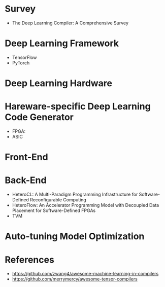 

# Survey
- The Deep Learning Compiler: A Comprehensive Survey


# Deep Learning Framework
- TensorFlow
- PyTorch

# Deep Learning Hardware


# Hareware-specific Deep Learning Code Generator
- FPGA:
- ASIC

# Front-End


# Back-End
- HeteroCL: A Multi-Paradigm Programming Infrastructure for Software-Defined Reconfigurable Computing
- HeteroFlow: An Accelerator Programming Model with Decoupled Data Placement for Software-Defined FPGAs
- TVM 


# Auto-tuning Model Optimization




# References
- https://github.com/zwang4/awesome-machine-learning-in-compilers
- https://github.com/merrymercy/awesome-tensor-compilers
